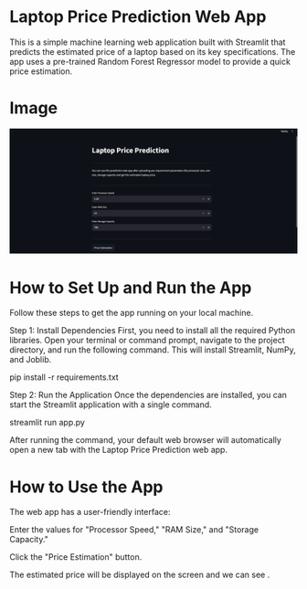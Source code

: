 # Laptop Price Prediction Web App
This is a simple machine learning web application built with Streamlit that predicts the estimated price of a laptop based on its key specifications. The app uses a pre-trained Random Forest Regressor model to provide a quick price estimation.

# Image 
![image](laptop.png)

# How to Set Up and Run the App
Follow these steps to get the app running on your local machine.

Step 1: Install Dependencies
First, you need to install all the required Python libraries. Open your terminal or command prompt, navigate to the project directory, and run the following command. This will install Streamlit, NumPy, and Joblib.

pip install -r requirements.txt

Step 2: Run the Application
Once the dependencies are installed, you can start the Streamlit application with a single command.

streamlit run app.py

After running the command, your default web browser will automatically open a new tab with the Laptop Price Prediction web app.

# How to Use the App
The web app has a user-friendly interface:

Enter the values for "Processor Speed," "RAM Size," and "Storage Capacity."

Click the "Price Estimation" button.

The estimated price will be displayed on the screen and we can see .